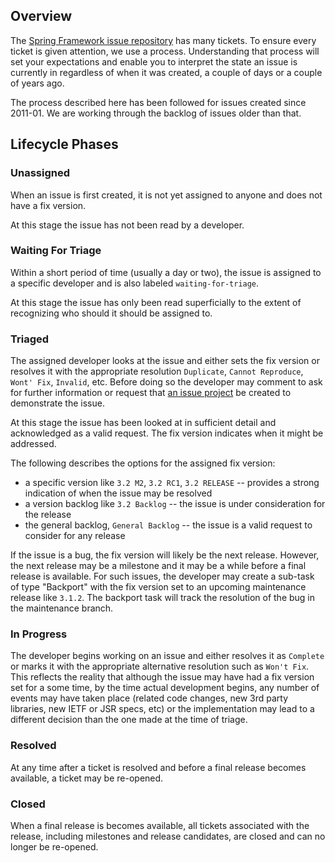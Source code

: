 
## Overview

The [Spring Framework issue repository](https://jira.springsource.org/browse/SPR) has many tickets. To ensure every ticket is given attention, we use a process. Understanding that process will set your expectations and enable you to interpret the state an issue is currently in regardless of when it was created, a couple of days or a couple of years ago. 

The process described here has been followed for issues created since 2011-01. We are working through the backlog of issues older than that.

## Lifecycle Phases

### Unassigned

When an issue is first created, it is not yet assigned to anyone and does not have a fix version. 

At this stage the issue has not been read by a developer.

### Waiting For Triage

Within a short period of time (usually a day or two), the issue is assigned to a specific developer and is also labeled `waiting-for-triage`. 

At this stage the issue has only been read superficially to the extent of recognizing who should it should be assigned to.

### Triaged

The assigned developer looks at the issue and either sets the fix version or resolves it with the appropriate resolution `Duplicate`, `Cannot Reproduce`, `Wont' Fix`, `Invalid`, etc. Before doing so the developer may comment to ask for further information or request that [an issue project](https://github.com/SpringSource/spring-framework-issues#readme) be created to demonstrate the issue. 

At this stage the issue has been looked at in sufficient detail and acknowledged as a valid request. The fix version indicates when it might be addressed.

The following describes the options for the assigned fix version:

* a specific version like `3.2 M2`, `3.2 RC1`, `3.2 RELEASE` -- provides a strong indication of when the issue may be resolved
* a version backlog like `3.2 Backlog` -- the issue is under consideration for the release
* the general backlog, `General Backlog` -- the issue is a valid request to consider for any release

If the issue is a bug, the fix version will likely be the next release. However, the next release may be a milestone and it may be a while before a final release is available. For such issues, the developer may create a sub-task of type "Backport" with the fix version set to an upcoming maintenance release like `3.1.2`. The backport task will track the resolution of the bug in the maintenance branch.

### In Progress

The developer begins working on an issue and either resolves it as `Complete` or marks it with the appropriate alternative resolution such as `Won't Fix`. This reflects the reality that although the issue may have had a fix version set for a some time, by the time actual development begins, any number of events may have taken place (related code changes, new 3rd party libraries, new IETF or JSR specs, etc) or the implementation may lead to a different decision than the one made at the time of triage.

### Resolved

At any time after a ticket is resolved and before a final release becomes available, a ticket may be re-opened.

### Closed

When a final release is becomes available, all tickets associated with the release, including milestones and release candidates, are closed and can no longer be re-opened.
